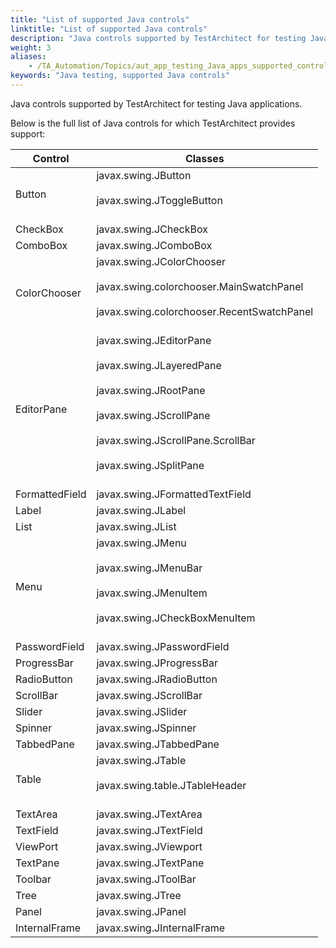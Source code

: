 ```yaml
--- 
title: "List of supported Java controls"
linktitle: "List of supported Java controls"
description: "Java controls supported by TestArchitect for testing Java applications."
weight: 3
aliases: 
    - /TA_Automation/Topics/aut_app_testing_Java_apps_supported_controls.html
keywords: "Java testing, supported Java controls"
---
```


Java controls supported by TestArchitect for testing Java applications.

Below is the full list of Java controls for which TestArchitect provides support:

|Control|Classes|
|-------|-------|
|Button|javax.swing.JButton<br><br> javax.swing.JToggleButton<br><br>|<br>
|CheckBox|javax.swing.JCheckBox|
|ComboBox|javax.swing.JComboBox|
|ColorChooser|javax.swing.JColorChooser<br><br> javax.swing.colorchooser.MainSwatchPanel<br><br> javax.swing.colorchooser.RecentSwatchPanel<br><br>|<br>
|EditorPane|javax.swing.JEditorPane<br><br> javax.swing.JLayeredPane<br><br> javax.swing.JRootPane<br><br> javax.swing.JScrollPane<br><br> javax.swing.JScrollPane.ScrollBar<br><br> javax.swing.JSplitPane<br><br>|<br>
|FormattedField|javax.swing.JFormattedTextField|
|Label|javax.swing.JLabel|
|List|javax.swing.JList|
|Menu|javax.swing.JMenu<br><br> javax.swing.JMenuBar<br><br> javax.swing.JMenuItem<br><br> javax.swing.JCheckBoxMenuItem<br><br>|<br>
|PasswordField|javax.swing.JPasswordField|
|ProgressBar|javax.swing.JProgressBar|
|RadioButton|javax.swing.JRadioButton|
|ScrollBar|javax.swing.JScrollBar|
|Slider|javax.swing.JSlider|
|Spinner|javax.swing.JSpinner|
|TabbedPane|javax.swing.JTabbedPane|
|Table|javax.swing.JTable<br><br> javax.swing.table.JTableHeader<br><br>|<br>
|TextArea|javax.swing.JTextArea|
|TextField|javax.swing.JTextField|
|ViewPort|javax.swing.JViewport|
|TextPane|javax.swing.JTextPane|
|Toolbar|javax.swing.JToolBar|
|Tree|javax.swing.JTree|
|Panel|javax.swing.JPanel|
|InternalFrame|javax.swing.JInternalFrame|



